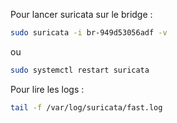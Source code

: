 Pour lancer suricata sur le bridge :
```bash
sudo suricata -i br-949d53056adf -v
```
ou
```bash
sudo systemctl restart suricata
```

Pour lire les logs :
```bash
tail -f /var/log/suricata/fast.log
```
